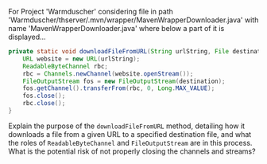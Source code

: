For Project 'Warmduscher' considering file in path 'Warmduscher/thserver/.mvn/wrapper/MavenWrapperDownloader.java' with name 'MavenWrapperDownloader.java' where below a part of it is displayed...
```java
private static void downloadFileFromURL(String urlString, File destination) throws Exception {
    URL website = new URL(urlString);
    ReadableByteChannel rbc;
    rbc = Channels.newChannel(website.openStream());
    FileOutputStream fos = new FileOutputStream(destination);
    fos.getChannel().transferFrom(rbc, 0, Long.MAX_VALUE);
    fos.close();
    rbc.close();
}
```
Explain the purpose of the `downloadFileFromURL` method, detailing how it downloads a file from a given URL to a specified destination file, and what the roles of `ReadableByteChannel` and `FileOutputStream` are in this process. What is the potential risk of not properly closing the channels and streams?